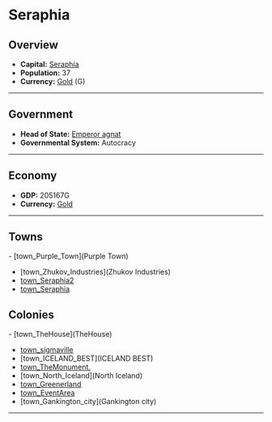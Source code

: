 # <!--NAME-->Seraphia<!--NAME-->

## Overview

- **Capital:** <!--CAPITAL_LINK-->[Seraphia](town_Seraphia)<!--CAPITAL_LINK-->
- **Population:** <!--POPULATION-->37<!--POPULATION-->
- **Currency:** <!--CURRENCY_LINK-->[Gold](currency_Gold)<!--CURRENCY_LINK--> (<!--CURRENCY_ABV-->G<!--CURRENCY_ABV-->)

---

## Government

- **Head of State:** <!--LEADER_TITLE_LINK-->[Emperor agnat](user_agnat)<!--LEADER_TITLE_LINK-->
- **Governmental System:** <!--GOVERNMENT-->Autocracy<!--GOVERNMENT-->

---

## Economy

- **GDP:** <!--GDP-->205167G<!--GDP-->
- **Currency:** <!--CURRENCY_LINK-->[Gold](currency_Gold)<!--CURRENCY_LINK-->

---

## Towns

<!--TOWNS-->- [town_Purple_Town](Purple Town)
- [town_Zhukov_Industries](Zhukov Industries)
- [town_Seraphia2](Seraphia2)
- [town_Seraphia](Seraphia)<!--TOWNS-->

## Colonies

<!--COLONIES-->- [town_TheHouse](TheHouse)
- [town_sigmaville](sigmaville)
- [town_ICELAND_BEST](ICELAND BEST)
- [town_TheMonument.](TheMonument.)
- [town_North_Iceland](North Iceland)
- [town_Greenerland](Greenerland)
- [town_EventArea](EventArea)
- [town_Gankington_city](Gankington city)<!--COLONIES-->

---